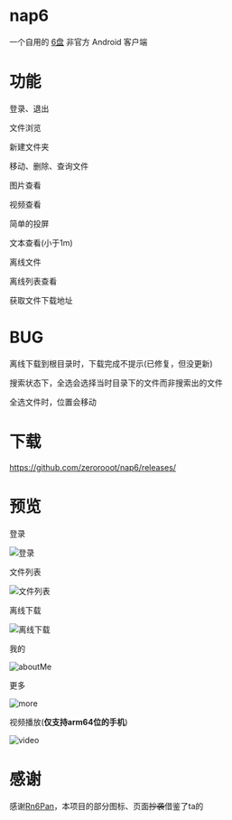 # nap6

一个自用的 [6盘](https://2dland.cn/) 非官方 Android 客户端

# 功能

 登录、退出

文件浏览

新建文件夹

移动、删除、查询文件

图片查看

视频查看

简单的投屏

文本查看(小于1m)

离线文件

离线列表查看

获取文件下载地址

# BUG
离线下载到根目录时，下载完成不提示(已修复，但没更新)

搜索状态下，全选会选择当时目录下的文件而非搜索出的文件

全选文件时，位置会移动

# 下载

https://github.com/zerorooot/nap6/releases/

# 预览

登录

![登录](screenshot/login.png)

文件列表

![文件列表](screenshot/fileList.png)

离线下载

![离线下载](screenshot/offline.png)

我的

![aboutMe](screenshot/aboutMe.png)

更多

![more](screenshot/more.png)

视频播放(**仅支持arm64位的手机**)

![video](screenshot/video.jpg)

# 感谢

感谢[Rn6Pan](https://github.com/hjthjthjt/Rn6Pan)，本项目的部分图标、页面~~抄袭~~借鉴了ta的

